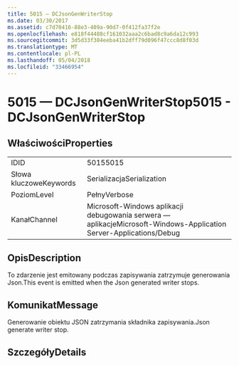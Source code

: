 ```yaml
---
title: 5015 — DCJsonGenWriterStop
ms.date: 03/30/2017
ms.assetid: c7d70416-88e3-409a-90d7-0f412fa37f2e
ms.openlocfilehash: e818f44488cf161032aaa2c6bad8c9a6da12c993
ms.sourcegitcommit: 3d5d33f384eeba41b2dff79d096f47ccc8d8f03d
ms.translationtype: MT
ms.contentlocale: pl-PL
ms.lasthandoff: 05/04/2018
ms.locfileid: "33466954"
---
```

# <a name="5015---dcjsongenwriterstop"></a><span data-ttu-id="c7802-102">5015 — DCJsonGenWriterStop</span><span class="sxs-lookup"><span data-stu-id="c7802-102">5015 - DCJsonGenWriterStop</span></span>
## <a name="properties"></a><span data-ttu-id="c7802-103">Właściwości</span><span class="sxs-lookup"><span data-stu-id="c7802-103">Properties</span></span>  
  
|||  
|-|-|  
|<span data-ttu-id="c7802-104">ID</span><span class="sxs-lookup"><span data-stu-id="c7802-104">ID</span></span>|<span data-ttu-id="c7802-105">5015</span><span class="sxs-lookup"><span data-stu-id="c7802-105">5015</span></span>|  
|<span data-ttu-id="c7802-106">Słowa kluczowe</span><span class="sxs-lookup"><span data-stu-id="c7802-106">Keywords</span></span>|<span data-ttu-id="c7802-107">Serializacja</span><span class="sxs-lookup"><span data-stu-id="c7802-107">Serialization</span></span>|  
|<span data-ttu-id="c7802-108">Poziom</span><span class="sxs-lookup"><span data-stu-id="c7802-108">Level</span></span>|<span data-ttu-id="c7802-109">Pełny</span><span class="sxs-lookup"><span data-stu-id="c7802-109">Verbose</span></span>|  
|<span data-ttu-id="c7802-110">Kanał</span><span class="sxs-lookup"><span data-stu-id="c7802-110">Channel</span></span>|<span data-ttu-id="c7802-111">Microsoft-Windows aplikacji debugowania serwera — aplikacje</span><span class="sxs-lookup"><span data-stu-id="c7802-111">Microsoft-Windows-Application Server-Applications/Debug</span></span>|  
  
## <a name="description"></a><span data-ttu-id="c7802-112">Opis</span><span class="sxs-lookup"><span data-stu-id="c7802-112">Description</span></span>  
 <span data-ttu-id="c7802-113">To zdarzenie jest emitowany podczas zapisywania zatrzymuje generowania Json.</span><span class="sxs-lookup"><span data-stu-id="c7802-113">This event is emitted when the Json generated writer stops.</span></span>  
  
## <a name="message"></a><span data-ttu-id="c7802-114">Komunikat</span><span class="sxs-lookup"><span data-stu-id="c7802-114">Message</span></span>  
 <span data-ttu-id="c7802-115">Generowanie obiektu JSON zatrzymania składnika zapisywania.</span><span class="sxs-lookup"><span data-stu-id="c7802-115">Json generate writer stop.</span></span>  
  
## <a name="details"></a><span data-ttu-id="c7802-116">Szczegóły</span><span class="sxs-lookup"><span data-stu-id="c7802-116">Details</span></span>
